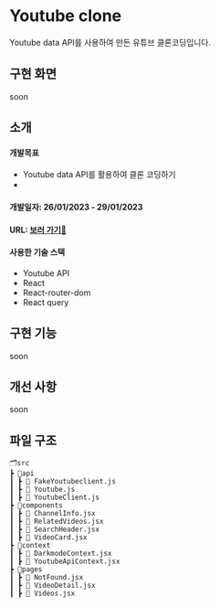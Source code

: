 # Youtube clone
Youtube data API를 사용하여 만든 유튜브 클론코딩입니다.

## 구현 화면
soon

## 소개
#### 개발목표
- Youtube data API를 활용하여 클론 코딩하기
- 

#### 개발일자: 26/01/2023 - 29/01/2023
#### URL: [보러 가기👀](https://jade-sawine-3c5c70.netlify.app/)
#### 사용한 기술 스택 
- Youtube API
- React
- React-router-dom
- React query

## 구현 기능
soon

## 개선 사항
soon

## 파일 구조
```
🗂️src
┣ 📂api
┃ ┣ 📄 FakeYoutubeclient.js
┃ ┣ 📄 Youtube.js
┃ ┣ 📄 YoutubeClient.js
┣ 📂components
┃ ┣ 📄 ChannelInfo.jsx
┃ ┣ 📄 RelatedVideos.jsx
┃ ┣ 📄 SearchHeader.jsx
┃ ┣ 📄 VideoCard.jsx
┣ 📂context
┃ ┣ 📄 DarkmodeContext.jsx
┃ ┣ 📄 YoutubeApiContext.jsx
┣ 📂pages
┃ ┣ 📄 NotFound.jsx
┃ ┣ 📄 VideoDetail.jsx
┃ ┣ 📄 Videos.jsx

```
